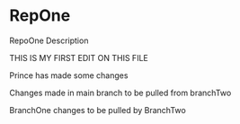 # RepOne
RepoOne Description

THIS IS MY FIRST EDIT ON THIS FILE

Prince has made some changes

Changes made in main branch to be pulled from branchTwo

BranchOne changes to be pulled by BranchTwo

